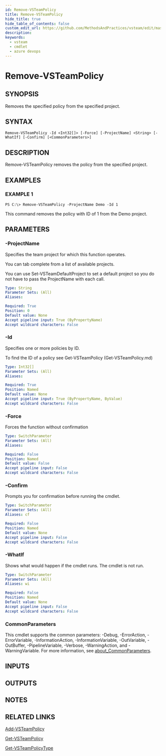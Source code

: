 ```yaml
---
id: Remove-VSTeamPolicy
title: Remove-VSTeamPolicy
hide_title: true
hide_table_of_contents: false
custom_edit_url: https://github.com/MethodsAndPractices/vsteam/edit/master/.docs/Remove-VSTeamPolicy.md
description: 
keywords:
  - vsteam
  - cmdlet
  - azure devops
---
```


# Remove-VSTeamPolicy

## SYNOPSIS
Removes the specified policy from the specified project.

## SYNTAX

```
Remove-VSTeamPolicy -Id <Int32[]> [-Force] [-ProjectName] <String> [-WhatIf] [-Confirm] [<CommonParameters>]
```

## DESCRIPTION
Remove-VSTeamPolicy removes the policy from the specified project.

## EXAMPLES

### EXAMPLE 1
```
PS C:\> Remove-VSTeamPolicy -ProjectName Demo -Id 1
```

This command removes the policy with ID of 1 from the Demo project.

## PARAMETERS

### -ProjectName
Specifies the team project for which this function operates.

You can tab complete from a list of available projects.

You can use Set-VSTeamDefaultProject to set a default project so you do not have to pass the ProjectName with each call.

```yaml
Type: String
Parameter Sets: (All)
Aliases:

Required: True
Position: 0
Default value: None
Accept pipeline input: True (ByPropertyName)
Accept wildcard characters: False
```

### -Id
Specifies one or more policies by ID.

To find the ID of a policy see Get-VSTeamPolicy (Get-VSTeamPolicy.md)

```yaml
Type: Int32[]
Parameter Sets: (All)
Aliases:

Required: True
Position: Named
Default value: None
Accept pipeline input: True (ByPropertyName, ByValue)
Accept wildcard characters: False
```

### -Force
Forces the function without confirmation

```yaml
Type: SwitchParameter
Parameter Sets: (All)
Aliases:

Required: False
Position: Named
Default value: False
Accept pipeline input: False
Accept wildcard characters: False
```

### -Confirm
Prompts you for confirmation before running the cmdlet.

```yaml
Type: SwitchParameter
Parameter Sets: (All)
Aliases: cf

Required: False
Position: Named
Default value: None
Accept pipeline input: False
Accept wildcard characters: False
```

### -WhatIf
Shows what would happen if the cmdlet runs.
The cmdlet is not run.

```yaml
Type: SwitchParameter
Parameter Sets: (All)
Aliases: wi

Required: False
Position: Named
Default value: None
Accept pipeline input: False
Accept wildcard characters: False
```

### CommonParameters
This cmdlet supports the common parameters: -Debug, -ErrorAction, -ErrorVariable, -InformationAction, -InformationVariable, -OutVariable, -OutBuffer, -PipelineVariable, -Verbose, -WarningAction, and -WarningVariable. For more information, see [about_CommonParameters](http://go.microsoft.com/fwlink/?LinkID=113216).

## INPUTS

## OUTPUTS

## NOTES

## RELATED LINKS

[Add-VSTeamPolicy]()

[Get-VSTeamPolicy]()

[Get-VSTeamPolicyType]()


